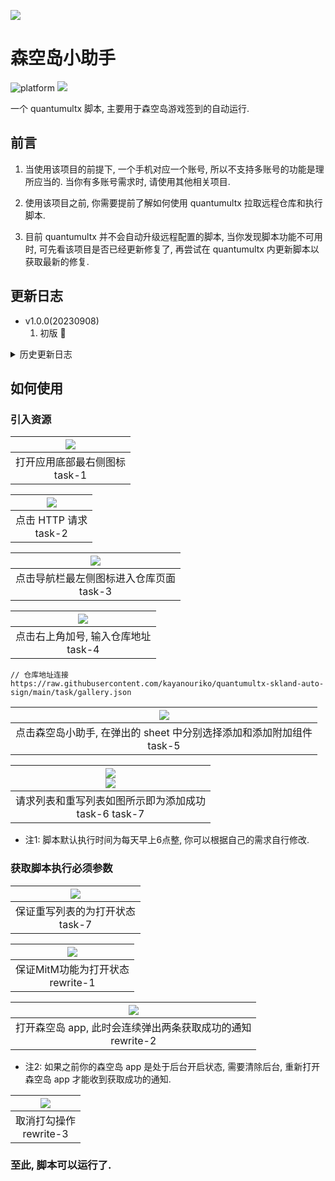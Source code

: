 ![](./assets/logo.png)
# 森空岛小助手

![platform](https://img.shields.io/badge/platform-quantumultx-lightgrey.svg) ![](https://img.shields.io/badge/release-1.0.0-blue)

一个 quantumultx 脚本, 主要用于森空岛游戏签到的自动运行.

## 前言

1. 当使用该项目的前提下, 一个手机对应一个账号, 所以不支持多账号的功能是理所应当的. 当你有多账号需求时, 请使用其他相关项目.

2. 使用该项目之前, 你需要提前了解如何使用 quantumultx 拉取远程仓库和执行脚本.

3. 目前 quantumultx 并不会自动升级远程配置的脚本, 当你发现脚本功能不可用时, 可先看该项目是否已经更新修复了, 再尝试在 quantumultx 内更新脚本以获取最新的修复.

## 更新日志

* v1.0.0(20230908)
    1. 初版 🎉


<details>
    <summary>历史更新日志</summary>
暂无信息
</details>

## 如何使用

### 引入资源

|     ![](./assets/task-1.png)     |
| :------------------------------: |
| 打开应用底部最右侧图标<br>task-1 |

| ![](./assets/task-2.png) |
| :----------------------: |
| 点击 HTTP 请求<br>task-2 |

|          ![](./assets/task-3.png)          |
| :----------------------------------------: |
| 点击导航栏最左侧图标进入仓库页面<br>task-3 |

|        ![](./assets/task-4.png)        |
| :------------------------------------: |
| 点击右上角加号, 输入仓库地址<br>task-4 |

```
// 仓库地址连接
https://raw.githubusercontent.com/kayanouriko/quantumultx-skland-auto-sign/main/task/gallery.json
```

|                        ![](./assets/task-5.PNG)                         |
| :---------------------------------------------------------------------: |
| 点击森空岛小助手, 在弹出的 sheet 中分别选择添加和添加附加组件<br>task-5 |

|  ![](./assets/task-6.PNG)<br>![](./assets/task-7.PNG)   |
| :-----------------------------------------------------: |
| 请求列表和重写列表如图所示即为添加成功<br>task-6 task-7 |

* 注1: 脚本默认执行时间为每天早上6点整, 你可以根据自己的需求自行修改.

### 获取脚本执行必须参数

|      ![](./assets/task-7.png)      |
| :--------------------------------: |
| 保证重写列表的为打开状态<br>task-7 |

|     ![](./assets/rewrite-1.png)     |
| :---------------------------------: |
| 保证MitM功能为打开状态<br>rewrite-1 |

|                  ![](./assets/rewrite-2.png)                  |
| :-----------------------------------------------------------: |
| 打开森空岛 app, 此时会连续弹出两条获取成功的通知<br>rewrite-2 |

* 注2: 如果之前你的森空岛 app 是处于后台开启状态, 需要清除后台, 重新打开森空岛 app 才能收到获取成功的通知.

| ![](./assets/rewrite-3.png) |
| :-------------------------: |
|  取消打勾操作<br>rewrite-3  |

### 至此, 脚本可以运行了.
